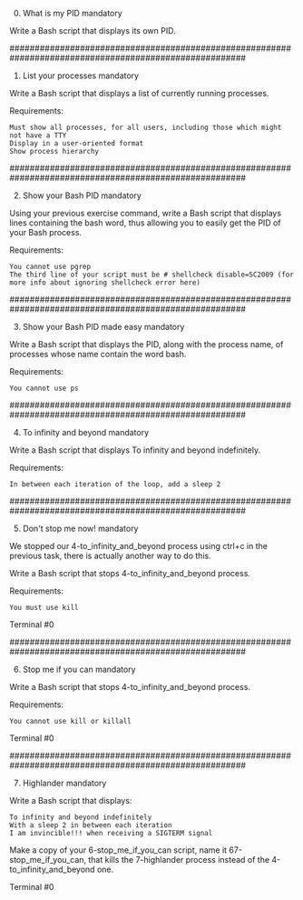 

0. What is my PID
mandatory

Write a Bash script that displays its own PID.

#######################################################################################################



1. List your processes
mandatory

Write a Bash script that displays a list of currently running processes.

Requirements:

    Must show all processes, for all users, including those which might not have a TTY
    Display in a user-oriented format
    Show process hierarchy



#######################################################################################################


2. Show your Bash PID
mandatory

Using your previous exercise command, write a Bash script that displays lines containing the bash word, thus allowing you to easily get the PID of your Bash process.

Requirements:

    You cannot use pgrep
    The third line of your script must be # shellcheck disable=SC2009 (for more info about ignoring shellcheck error here)


#######################################################################################################



3. Show your Bash PID made easy
mandatory

Write a Bash script that displays the PID, along with the process name, of processes whose name contain the word bash.

Requirements:

    You cannot use ps


#######################################################################################################



4. To infinity and beyond
mandatory

Write a Bash script that displays To infinity and beyond indefinitely.

Requirements:

    In between each iteration of the loop, add a sleep 2


#######################################################################################################


5. Don't stop me now!
mandatory

We stopped our 4-to_infinity_and_beyond process using ctrl+c in the previous task, there is actually another way to do this.

Write a Bash script that stops 4-to_infinity_and_beyond process.

Requirements:

    You must use kill

Terminal #0

#######################################################################################################


6. Stop me if you can
mandatory

Write a Bash script that stops 4-to_infinity_and_beyond process.

Requirements:

    You cannot use kill or killall

Terminal #0

#######################################################################################################



7. Highlander
mandatory

Write a Bash script that displays:

    To infinity and beyond indefinitely
    With a sleep 2 in between each iteration
    I am invincible!!! when receiving a SIGTERM signal

Make a copy of your 6-stop_me_if_you_can script, name it 67-stop_me_if_you_can, that kills the 7-highlander process instead of the 4-to_infinity_and_beyond one.

Terminal #0